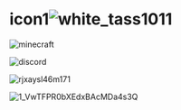 # icon1![white_tass1011](https://user-images.githubusercontent.com/94144653/160294268-22b0ef78-c366-463d-8f6b-4f9a40702724.png)

![minecraft](https://user-images.githubusercontent.com/94144653/163690126-902db153-90ab-4483-97d5-bf4155af2e3a.png)

![discord](https://user-images.githubusercontent.com/94144653/163690201-d6fb0b35-9b17-4d81-836a-55bcdb031fb5.png)

![rjxaysl46m171](https://user-images.githubusercontent.com/94144653/163817331-dfcb3358-4973-4c52-9cf7-8a34fe1389a7.png)



![1_VwTFPR0bXEdxBAcMDa4s3Q](https://user-images.githubusercontent.com/94144653/163817531-231aaed8-f8c1-4c5a-a247-6fec978c423c.jpeg)
